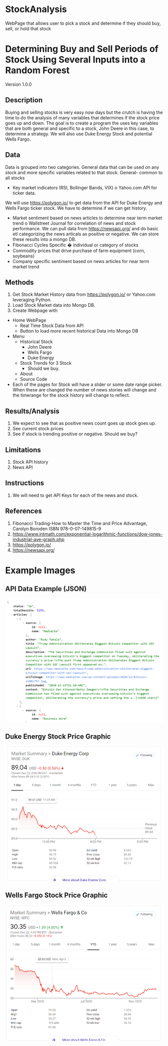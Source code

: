 # StockAnalysis
WebPage that allows user to pick a stock and determine if they should buy, sell, or hold that stock

# Determining Buy and Sell Periods of Stock Using Several Inputs into a Random Forest
Version 1.0.0
## Description
Buying and selling stocks is very easy now days but the crutch is having the time to do the analysis of many variables that determines if the stock price goes up and down. The goal is to create a program the uses key variables that are both general and specific to a stock, John Deere in this case, to determine a strategy. We will also use Duke Energy Stock and potential Wells Fargo.
## Data
Data is grouped into two categories. General data that can be used on any stock and more specific variables related to that stock.
General- common to all stocks
* Key market indicators (RSI, Bollinger Bands, VIX)
o Yahoo.com API for ticker data.

We will use https://polygon.io/ to get data from the API for Duke Energy and Wells Fargo ticker stock. We have to determine if we can get history.
* Market sentiment based on news articles to determine near term market trend
o Wallstreet Journal for correlation of news and stock performance. We can pull data from https://newsapi.org/ and do basic etl categorizing the news articals as positive or negative. We can store these results into a mongo DB.  
* Fibonacci Cycles Specific � individual or category of stocks
* Commodity prices that drive purchase of farm equipment (corn, soybeans)
* Company specific sentiment based on news articles for near term market trend
## Methods
1. Get Stock Market History data from https://polygon.io/ or Yahoo.com leveraging Python.
2. Load Stock Market data into Mongo DB.
3. Create Webpage with
  * Home WebPage
    * Real Time Stock Data from API
    * Button to load more recent historical Data into Mongo DB
  * Menu
      * Historical Stock
        * John Deere
        * Wells Fargo
        * Duke Energy
      * Stock Trends for 3 Stock
        * Should we buy.
      * About
      * Source Code
  * Each of the pages for Stock will have a slider or some date range picker. When these are changed the number of news stories will change and the timerange for the stock history will change to reflect.
## Results/Analysis
1. We expect to see that as positive news count goes up stock goes up.
2. See current stock prices
3. See if stock is trending positive or negative. Should we buy?
## Limitations
1. Stock API history
2. News API
## Instructions
1. We will need to get API Keys for each of the news and stock.
## References
1. Fibonacci Trading-How to Master the Time and Price Advantage, Carolyn Boroden ISBN 978-0-07-149815-9
2. https://www.intmath.com/exponential-logarithmic-functions/dow-jones-industrial-ave-graph.php
3. https://polygon.io/
4. https://newsapi.org/

# Example Images
## API Data Example (JSON)
![alt text](https://github.com/pauleppers/StockAnalysis/blob/StockAnalysis_Nadia/Images/API_News_Data.png?raw=true)
## Duke Energy Stock Price Graphic
![alt text](https://github.com/pauleppers/StockAnalysis/blob/StockAnalysis_Nadia/Images/Duke_Energy_Stock_History.png?raw=true)
## Wells Fargo Stock Price Graphic
![alt text](https://github.com/pauleppers/StockAnalysis/blob/StockAnalysis_Nadia/Images/Wells_Fawrg_Stock_History.png?raw=true)
